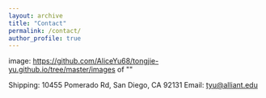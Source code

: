 ```yaml
---
layout: archive
title: "Contact"
permalink: /contact/
author_profile: true
---
```


image: https://github.com/AliceYu68/tongjie-yu.github.io/tree/master/images of ""


Shipping: 10455 Pomerado Rd, San Diego, CA 92131
Email: tyu@alliant.edu
